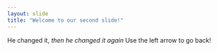 ```yaml
---
layout: slide
title: "Welcome to our second slide!"
---
```

He changed it, *then he changed it again*
Use the left arrow to go back!
